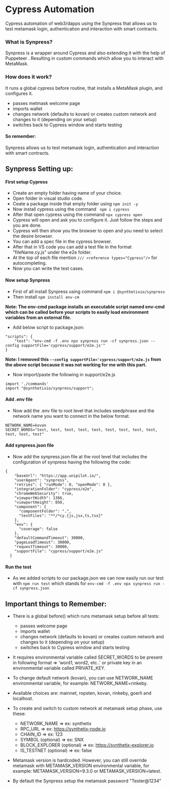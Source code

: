 # Cypress Automation
Cypress automation of web3/dapps using the Synpress that allows us to test metamask login, authentication and interaction with smart contracts.

### What is Synpress?
Synpress is a wrapper around Cypress and also extending it with the help of Puppeteer . Resulting in custom commands which allow you to interact with MetaMask. 

### How does it work? 
It runs a global cypress before routine, that installs a MetaMask plugin, and configures it.

- passes metmask welcome page
- imports wallet
- changes network (defaults to kovan) or creates custom network and changes to it (depending on your setup)
- switches back to Cypress window and starts testing

#### So remember: 
Synpress allows us to test metamask login, authentication and interaction with smart contracts.

## Synpress Setting up:
#### First setup Cypress
- Create an empty folder having name of your choice.
- Open folder in visual studio code.
- Ceate a package inside that empty folder using ``` npm init -y ```
- Now install cypress using the command ``` npm i cypress``` 
- After that open cypress using the command ```npx cypress open ```
- Cypress will open and ask you to configure it. Just follow the steps and you are done.
- Cypress will then show you the browser to open and you need to select the desire browser.
- You can add a spec file in the cypress browser.
- After that in VS code you can add a test file in the format "fileName.cy.js" under the e2e folder.
- At the top of each file mention ``` /// <reference types="Cypress"/> ``` for autocompleting.
- Now you can write the test cases.

#### Now setup Synpress
- First of all install Synpress using command ``` npm i @synthetixio/synpress ```
- Then install ``` npm install env-cm ```

**Note: The env-cmd package installs an executable script named env-cmd which can be called before your scripts to easily load environment variables from an external file.**

- Add below script to package.json:
```
"scripts": {
    "test": "env-cmd -f .env npx synpress run -cf synpress.json --config supportFile='cypress/support/e2e.js'"
}
```
**Note: I removed this ``` --config supportFile='cypress/support/e2e.js ``` from the above script because it was not working for me with this part.**

- Now import/paste the following in support/e2e.js
```
import './commands'
import "@synthetixio/synpress/support";
```

#### Add .env file
- Now add the .env file to root level that includes seedphrase and the network name you want to connect in the below format.
```
NETWORK_NAME=kovan
SECRET_WORDS="test, test, test, test, test, test, test, test, test, test, test, test"
```

#### Add synpress.json file
- Now add the synpress.json file at the root level that includes the configuration of synpress having the following the code:
```
{
    "baseUrl": "https://app.unipilot.io/",
    "userAgent": "synpress",
    "retries": { "runMode": 0, "openMode": 0 },
    "integrationFolder": "cypress/e2e",
    "chromeWebSecurity": true,
    "viewportWidth": 1366,
    "viewportHeight": 850,
    "component": {
      "componentFolder": ".",
      "testFiles": "**/*cy.{js,jsx,ts,tsx}"
    },
    "env": {
      "coverage": false
    },
    "defaultCommandTimeout": 30000,
    "pageLoadTimeout": 30000,
    "requestTimeout": 30000,
    "supportFile": "cypress/support/e2e.js"
  }
```
#### Run the test
- As we added scripts to our package.json we can now easily run our test with ``` npm run test ``` which stands for ``` env-cmd -f .env npx synpress run -cf synpress.json ```

## Important things to Remember:

- There is a global before() which runs metamask setup before all tests:
    - passes welcome page
	- imports wallet
	- changes network (defaults to kovan) or creates custom network and changes to it (depending on your setup)
	- switches back to Cypress window and starts testing

- It requires environmental variable called SECRET_WORDS to be present in following format => 'word1, word2, etc..' or private key in an environmental variable called PRIVATE_KEY.

- To change default network (kovan), you can use NETWORK_NAME environmental variable, for example: NETWORK_NAME=rinkeby.

- Available choices are: mainnet, ropsten, kovan, rinkeby, goerli and localhost.

- To create and switch to custom network at metamask setup phase, use these:
    - NETWORK_NAME => ex: synthetix
    - RPC_URL => ex: https://synthetix-node.io
    - CHAIN_ID => ex: 123
    - SYMBOL (optional) => ex: SNX
    - BLOCK_EXPLORER (optional) => ex: https://synthetix-explorer.io
    - IS_TESTNET (optional) => ex: false

- Metamask version is hardcoded. However, you can still override metamask with METAMASK_VERSION environmental variable, for example: METAMASK_VERSION=9.3.0 or METAMASK_VERSION=latest.

- By default the Synpress setup the metamask password "Tester@1234"
